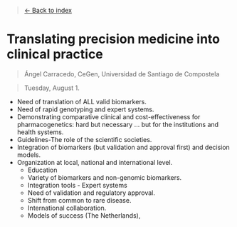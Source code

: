 > [<- Back to index](README.md)

# Translating precision medicine into clinical practice

> Ángel Carracedo, CeGen, Universidad de Santiago de Compostela

> Tuesday, August 1.

- Need of translation of ALL valid biomarkers.
- Need of rapid genotyping and expert systems.
- Demonstrating comparative clinical and cost-effectiveness for pharmacogenetics: hard but necessary ... but for the institutions and health systems.
- Guidelines-The role of the scientific societies.
- Integration of biomarkers (but validation and approval first) and decision models.
- Organization at local, national and international level.
  - Education
  - Variety of biomarkers and non-genomic biomarkers.
  - Integration tools - Expert systems
  - Need of validation and regulatory approval.
  - Shift from common to rare disease.
  - International collaboration.
  - Models of success (The Netherlands),
